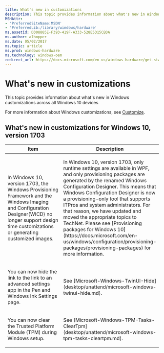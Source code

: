 ```yaml
---
title: What's new in customizations
description: This topic provides information about what's new in Windows customizations across all Windows 10 devices.
MSHAttr:
- 'PreferredSiteName:MSDN'
- 'PreferredLib:/library/windows/hardware'
ms.assetid: D308885E-F393-419F-A333-528E5315CBDA
ms.author: alhopper
ms.date: 05/02/2017
ms.topic: article
ms.prod: windows-hardware
ms.technology: windows-oem
redirect_url: https://docs.microsoft.com/en-us/windows-hardware/get-started/what-s-new-in-windows
---
```


# What's new in customizations


This topic provides information about what's new in Windows customizations across all Windows 10 devices.

For more information about Windows customizations, see [Customize](index.md).

## What's new in customizations for Windows 10, version 1703


<table>
<colgroup>
<col width="50%" />
<col width="50%" />
</colgroup>
<thead>
<tr class="header">
<th>Item</th>
<th>Description</th>
</tr>
</thead>
<tbody>
<tr class="even">
<td><p>In Windows 10, version 1703, the Windows Provisioning Framework and the Windows Imaging and Configuration Designer(WICD) no longer support design time customizations or generating customized images. </p></td>
<td><p>In Windows 10, version 1703, only runtime settings are available in WPF, and only provisioning packages are generated by the renamed Windows Configuration Designer. This means that Windows Configuration Designer is now a provisioning-only tool that supports ITPros and system administrators. For that reason, we have updated and moved the appropriate topics to TechNet. Please see [Provisioning packages for Windows 10](https://docs.microsoft.com/en-us/windows/configuration/provisioning-packages/provisioning-packages) for more information.</p></td>
</tr>
<tr class="odd">
<td><p>You can now hide the link to the link to an advanced settings app in the Pen and Windows Ink Settings page.</p></td>
<td><p> See [Microsoft-Windows-TwinUI-Hide](desktop/unattend/microsoft-windows-twinui-hide.md).</p></td>
</tr>
<tr class="even">
<td><p>You can now clear the Trusted Platform Module (TPM) during Windows setup. </p></td>
<td><p>See [Microsoft-Windows-TPM-Tasks-ClearTpm](desktop/unattend/microsoft-windows-tpm-tasks-cleartpm.md).</p></td>
</tr>

</tbody>
</table>

 

 

 






